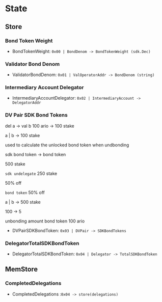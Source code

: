 <!--
order: 1
-->

# State

## Store

### Bond Token Weight

* BondTokenWeight: `0x00 | BondDenom -> BondTokenWeight (sdk.Dec)`

### Validator Bond Denom

* ValidatorBondDenom: `0x01 | ValOperatorAddr -> BondDenom (string)`

### Intermediary Account Delegator

* IntermediaryAccountDelegator: `0x02 | IntermediaryAccount -> DelegatorAddr`

### DV Pair SDK Bond Tokens

del a -> val b 100 ario -> 100 stake

a | b -> 100 stake

used to calculate the unlocked bond token when undbonding

sdk bond token -> bond token


500 stake

`sdk undelegate` 250 stake

50% off

`bond token` 50% off

a | b -> 500 stake

100 -> 5


unbonding amount bond token 100 ario

* DVPairSDKBondToken: `0x03 | DVPair -> SDKBondTokens`

### DelegatorTotalSDKBondToken

* DelegatorTotalSDKBondToken: `0x04 | Delegator -> TotalSDKBondToken`

## MemStore

### CompletedDelegations

* CompletedDelegations :`0x04 -> store(delegations)`